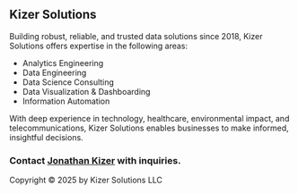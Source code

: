 ## Kizer Solutions

Building robust, reliable, and trusted data solutions since 2018, Kizer Solutions offers expertise in the following areas:

- Analytics Engineering
- Data Engineering
- Data Science Consulting
- Data Visualization & Dashboarding
- Information Automation

With deep experience in technology, healthcare, environmental impact, and telecommunications, Kizer Solutions enables businesses to make informed, insightful decisions.

### Contact [Jonathan Kizer](https://jonathankizer.com) with inquiries.


Copyright © 2025 by Kizer Solutions LLC
